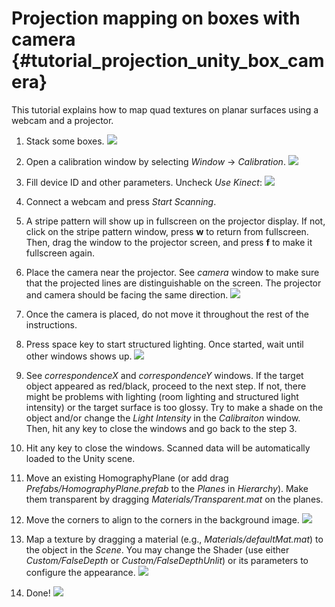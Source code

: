 Projection mapping on boxes with camera {#tutorial_projection_unity_box_camera}
========

This tutorial explains how to map quad textures on planar surfaces using a webcam and a projector.

1. Stack some boxes.
	![](img/box.png)

2. Open a calibration window by selecting *Window* -> *Calibration*.
	![](img/menu.png)

3. Fill device ID and other parameters. Uncheck *Use Kinect*:
	![](img/captureNoKinect.png)

4. Connect a webcam and press *Start Scanning*.

5. A stripe pattern will show up in fullscreen on the projector display. If not, click on the stripe pattern window, press **w** to return from fullscreen. Then, drag the window to the projector screen, and press **f** to make it fullscreen again.

6. Place the camera near the projector. See *camera* window to make sure that the projected lines are distinguishable on the screen. The projector and camera should be facing the same direction.
	![](img/webcamMount.png)

7. Once the camera is placed, do not move it throughout the rest of the instructions.

8. Press space key to start structured lighting. Once started, wait until other windows shows up.
	![](img/structured.png)

9. See *correspondenceX* and *correspondenceY* windows. If the target object appeared as red/black, proceed to the next step. If not, there might be problems with lighting (room lighting and structured light intensity) or the target surface is too glossy. Try to make a shade on the object and/or change the *Light Intensity* in the *Calibraiton* window. Then, hit any key to close the windows and go back to the step 3.

10. Hit any key to close the windows. Scanned data will be automatically loaded to the Unity scene.

11. Move an existing HomographyPlane (or add drag *Prefabs/HomographyPlane.prefab* to the *Planes* in *Hierarchy*). Make them transparent by dragging *Materials/Transparent.mat* on the planes.

12. Move the corners to align to the corners in the background image.
	![](img/transparentPlane.png)

13. Map a texture by dragging a material (e.g., *Materials/defaultMat.mat*) to the object in the *Scene*. You may change the Shader (use either *Custom/FalseDepth* or *Custom/FalseDepthUnlit*) or its parameters to configure the appearance.
	![](img/texturedPlane.png)

14. Done!
	![](img/projectedPlane.png)
